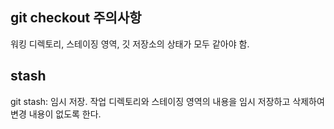 ## git checkout 주의사항

워킹 디렉토리, 스테이징 영역, 깃 저장소의 상태가 모두 같아야 함.

## stash

git stash: 임시 저장. 작업 디렉토리와 스테이징 영역의 내용을 임시 저장하고 삭제하여 변경 내용이 없도록 한다.
